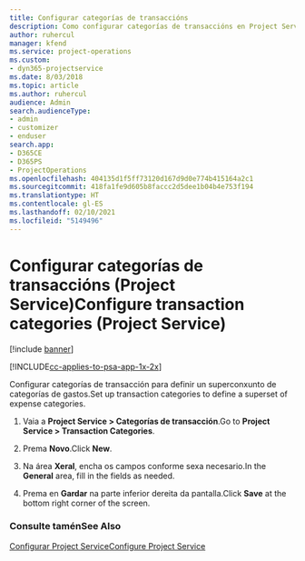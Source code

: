 ```yaml
---
title: Configurar categorías de transaccións
description: Como configurar categorías de transaccións en Project Service
author: ruhercul
manager: kfend
ms.service: project-operations
ms.custom:
- dyn365-projectservice
ms.date: 8/03/2018
ms.topic: article
ms.author: ruhercul
audience: Admin
search.audienceType:
- admin
- customizer
- enduser
search.app:
- D365CE
- D365PS
- ProjectOperations
ms.openlocfilehash: 404135d1f5ff73120d167d9d0e774b415164a2c1
ms.sourcegitcommit: 418fa1fe9d605b8faccc2d5dee1b04b4e753f194
ms.translationtype: HT
ms.contentlocale: gl-ES
ms.lasthandoff: 02/10/2021
ms.locfileid: "5149496"
---
```

# <a name="configure-transaction-categories-project-service"></a><span data-ttu-id="5c872-103">Configurar categorías de transaccións (Project Service)</span><span class="sxs-lookup"><span data-stu-id="5c872-103">Configure transaction categories (Project Service)</span></span>

[!include [banner](../includes/psa-now-project-operations.md)]

[!INCLUDE[cc-applies-to-psa-app-1x-2x](../includes/cc-applies-to-psa-app-1x-2x.md)]

<span data-ttu-id="5c872-104">Configurar categorías de transacción para definir un superconxunto de categorías de gastos.</span><span class="sxs-lookup"><span data-stu-id="5c872-104">Set up transaction categories to define a superset of expense categories.</span></span>  
  
1.  <span data-ttu-id="5c872-105">Vaia a **Project Service > Categorías de transacción**.</span><span class="sxs-lookup"><span data-stu-id="5c872-105">Go to **Project Service > Transaction Categories**.</span></span>  
  
2.  <span data-ttu-id="5c872-106">Prema **Novo**.</span><span class="sxs-lookup"><span data-stu-id="5c872-106">Click **New**.</span></span>  
  
3.  <span data-ttu-id="5c872-107">Na área **Xeral**, encha os campos conforme sexa necesario.</span><span class="sxs-lookup"><span data-stu-id="5c872-107">In the **General** area, fill in the fields as needed.</span></span>  
  
4.  <span data-ttu-id="5c872-108">Prema en **Gardar** na parte inferior dereita da pantalla.</span><span class="sxs-lookup"><span data-stu-id="5c872-108">Click **Save** at the bottom right corner of the screen.</span></span>  
  
### <a name="see-also"></a><span data-ttu-id="5c872-109">Consulte tamén</span><span class="sxs-lookup"><span data-stu-id="5c872-109">See Also</span></span>  
 [<span data-ttu-id="5c872-110">Configurar Project Service</span><span class="sxs-lookup"><span data-stu-id="5c872-110">Configure Project Service</span></span>](../psa/configure.md)

